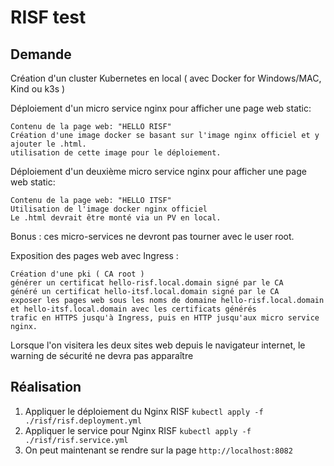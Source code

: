 # RISF test

## Demande

Création d'un cluster Kubernetes en local ( avec Docker for Windows/MAC, Kind ou k3s )

Déploiement d'un micro service nginx pour afficher une page web static:

    Contenu de la page web: "HELLO RISF"
    Création d'une image docker se basant sur l'image nginx officiel et y ajouter le .html.
    utilisation de cette image pour le déploiement.

Déploiement d'un deuxième micro service nginx pour afficher une page web static:

    Contenu de la page web: "HELLO ITSF"
    Utilisation de l'image docker nginx officiel
    Le .html devrait être monté via un PV en local.

Bonus : ces micro-services ne devront pas tourner avec le user root.

Exposition des pages web avec Ingress :

    Création d'une pki ( CA root )
    générer un certificat hello-risf.local.domain signé par le CA
    généré un certificat hello-itsf.local.domain signé par le CA
    exposer les pages web sous les noms de domaine hello-risf.local.domain et hello-itsf.local.domain avec les certificats générés
    trafic en HTTPS jusqu'à Ingress, puis en HTTP jusqu'aux micro service nginx.

Lorsque l'on visitera les deux sites web depuis le navigateur internet, le warning de sécurité ne devra pas apparaître

## Réalisation

1. Appliquer le déploiement du Nginx RISF
`kubectl apply -f ./risf/risf.deployment.yml`
2. Appliquer le service pour Nginx RISF
`kubectl apply -f ./risf/risf.service.yml`
3. On peut maintenant se rendre sur la page `http://localhost:8082`